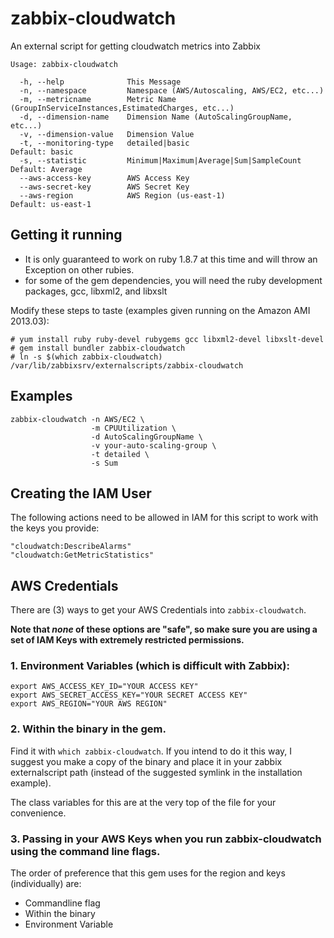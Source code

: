 # zabbix-cloudwatch


An external script for getting cloudwatch metrics into Zabbix

```
Usage: zabbix-cloudwatch

  -h, --help              This Message
  -n, --namespace         Namespace (AWS/Autoscaling, AWS/EC2, etc...)
  -m, --metricname        Metric Name (GroupInServiceInstances,EstimatedCharges, etc...)
  -d, --dimension-name    Dimension Name (AutoScalingGroupName, etc...)
  -v, --dimension-value   Dimension Value
  -t, --monitoring-type   detailed|basic                            Default: basic
  -s, --statistic         Minimum|Maximum|Average|Sum|SampleCount   Default: Average
  --aws-access-key        AWS Access Key
  --aws-secret-key        AWS Secret Key
  --aws-region            AWS Region (us-east-1)                    Default: us-east-1
```

## Getting it running

* It is only guaranteed to work on ruby 1.8.7 at this time and will throw an Exception on other rubies. 
* for some of the gem dependencies, you will need the ruby development packages, gcc, libxml2, and libxslt

Modify these steps to taste (examples given running on the Amazon AMI 2013.03):
```
# yum install ruby ruby-devel rubygems gcc libxml2-devel libxslt-devel
# gem install bundler zabbix-cloudwatch
# ln -s $(which zabbix-cloudwatch) /var/lib/zabbixsrv/externalscripts/zabbix-cloudwatch
```

## Examples

```
zabbix-cloudwatch -n AWS/EC2 \
                  -m CPUUtilization \
                  -d AutoScalingGroupName \
                  -v your-auto-scaling-group \
                  -t detailed \
                  -s Sum
```

## Creating the IAM User

The following actions need to be allowed in IAM for this script to work with the keys you provide:

```
"cloudwatch:DescribeAlarms"
"cloudwatch:GetMetricStatistics"
```

## AWS Credentials

There are (3) ways to get your AWS Credentials into `zabbix-cloudwatch`.

**Note that *none* of these options are "safe", so make sure you are using a set of IAM Keys with extremely restricted 
permissions.**

### 1. Environment Variables (which is difficult with Zabbix):
```
export AWS_ACCESS_KEY_ID="YOUR ACCESS KEY" 
export AWS_SECRET_ACCESS_KEY="YOUR SECRET ACCESS KEY"
export AWS_REGION="YOUR AWS REGION"
```

### 2. Within the binary in the gem.  

Find it with `which zabbix-cloudwatch`.  If you intend to do it this way, I suggest you make a copy of the binary
and place it in your zabbix externalscript path (instead of the suggested symlink in the installation example).

The class variables for this are at the very top of the file for your convenience.

### 3. Passing in your AWS Keys when you run zabbix-cloudwatch using the command line flags.

The order of preference that this gem uses for the region and keys (individually) are:

* Commandline flag
* Within the binary
* Environment Variable

